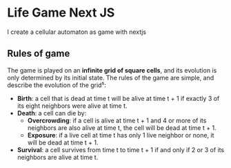 # Life Game Next JS

I create a cellular automaton as game with nextjs

## Rules of game 

The game is played on an **infinite grid of square cells**, and its evolution is only determined by its initial state. The rules of the game are simple, and describe the evolution of the grid⁵:

- **Birth**: a cell that is dead at time t will be alive at time t + 1 if exactly 3 of its eight neighbors were alive at time t.
- **Death**: a cell can die by:
  - **Overcrowding**: if a cell is alive at time t + 1 and 4 or more of its neighbors are also alive at time t, the cell will be dead at time t + 1.
  - **Exposure**: if a live cell at time t has only 1 live neighbor or none, it will be dead at time t + 1.
- **Survival**: a cell survives from time t to time t + 1 if and only if 2 or 3 of its neighbors are alive at time t.
